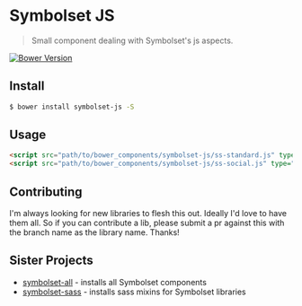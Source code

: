 # Symbolset JS

> Small component dealing with Symbolset's js aspects.

[![Bower Version](http://img.shields.io/bower/v/symbolset-js.svg)](https://github.com/kuatsure/symbolset-js)

## Install

```bash
$ bower install symbolset-js -S
```

## Usage

```html
<script src="path/to/bower_components/symbolset-js/ss-standard.js" type="text/javascript"></script>
<script src="path/to/bower_components/symbolset-js/ss-social.js" type="text/javascript"></script>
```

## Contributing

I'm always looking for new libraries to flesh this out. Ideally I'd love to have them all. So if you can contribute a lib, please submit a pr against this with the branch name as the library name. Thanks!

## Sister Projects

* [symbolset-all](https://github.com/kuatsure/symbolset-all) - installs all Symbolset components
* [symbolset-sass](https://github.com/kuatsure/symbolset-sass) - installs sass mixins for Symbolset libraries
